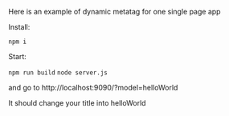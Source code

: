 Here is an example of dynamic metatag for one single page app

Install:

`npm i`

Start:

`npm run build`
`node server.js`

and go to http://localhost:9090/?model=helloWorld

It should change your title into helloWorld
